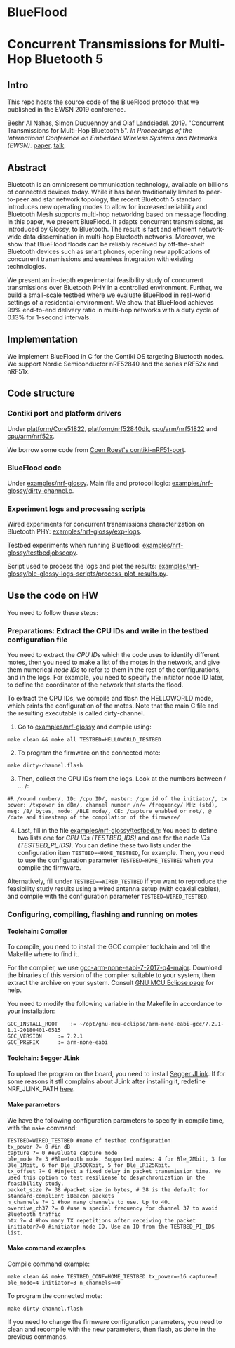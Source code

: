 # BlueFlood

# Concurrent Transmissions for Multi-Hop Bluetooth 5

## Intro

This repo hosts the source code of the BlueFlood protocol that we published in the EWSN 2019 conference.

Beshr Al Nahas, Simon Duquennoy and Olaf Landsiedel. 2019. 
"Concurrent Transmissions for Multi-Hop Bluetooth 5". 
_In Proceedings of the International Conference on Embedded Wireless Systems and Networks (EWSN)_.
[paper](https://research.chalmers.se/en/publication/507874), [talk](./2019_02_27_ewsn_blueflood_github.pdf).

## Abstract

Bluetooth is an omnipresent communication technology, available on billions of connected devices today.
While it has been traditionally limited to peer-to-peer and star network topology, the recent Bluetooth 5 standard introduces new operating modes to allow for increased reliability and Bluetooth Mesh supports multi-hop networking based on message flooding.
In this paper, we present BlueFlood.
It adapts concurrent transmissions, as introduced by Glossy, to Bluetooth.
The result is fast and efficient network-wide data dissemination in multi-hop Bluetooth networks.
Moreover, we show that BlueFlood floods can be reliably received by off-the-shelf Bluetooth devices such as smart phones, opening new applications of concurrent transmissions and seamless integration with existing technologies. 

We present an in-depth experimental feasibility study of concurrent transmissions over Bluetooth PHY in a controlled environment.
Further, we build a small-scale testbed where we evaluate BlueFlood in real-world settings of a residential environment.
We show that BlueFlood achieves 99% end-to-end delivery ratio in multi-hop networks with a duty cycle of 0.13% for 1-second intervals.

## Implementation

We implement BlueFlood in C for the Contiki OS targeting Bluetooth nodes.
We support Nordic Semiconductor nRF52840 and the series nRF52x and nRF51x.

## Code structure

### Contiki port and platform drivers

Under [platform/Core51822](./platform/Core51822/), [platform/nrf52840dk](./platform/nrf52840dk/), [cpu/arm/nrf51822](./cpu/arm/nrf51822/) and [cpu/arm/nrf52x](./cpu/arm/nrf52x/).

We borrow some code from [Coen Roest's contiki-nRF51-port](https://github.com/coenroest/contiki-nRF51-port).

### BlueFlood code
Under [examples/nrf-glossy](./examples/nrf-glossy/).
Main file and protocol logic: [examples/nrf-glossy/dirty-channel.c](./examples/nrf-glossy/dirty-channel.c). 

### Experiment logs and processing scripts
Wired experiments for concurrent transmissions characterization on Bluetooth PHY: [examples/nrf-glossy/exp-logs](./examples/nrf-glossy/exp-logs).

Testbed experiments when running Blueflood: [examples/nrf-glossy/testbedjobscopy](./examples/nrf-glossy/testbedjobscopy).

Script used to process the logs and plot the results: [examples/nrf-glossy/ble-glossy-logs-scripts/process_plot_results.py](./examples/nrf-glossy/ble-glossy-logs-scripts/process_plot_results.py).

## Use the code on HW

You need to follow these steps:

### Preparations: Extract the CPU IDs and write in the testbed configuration file

You need to extract the *CPU IDs* which the code uses to identify different motes, then you need to make a list of the motes in the network, and give them numerical *node IDs* to refer to them in the rest of the configurations, and in the logs.
For example, you need to specify the initiator node ID later, to define the coordinator of the network that starts the flood.

To extract the CPU IDs, we compile and flash the HELLOWORLD mode, which prints the configuration of the motes.
Note that the main C file and the resulting executable is called dirty-channel.

1. Go to [examples/nrf-glossy](./examples/nrf-glossy/) and compile using:
```
make clean && make all TESTBED=HELLOWORLD_TESTBED
```

2. To program the firmware on the connected mote:
```
make dirty-channel.flash
```

3. Then, collect the CPU IDs from the logs. Look at the numbers between / ... /:
```
#R /round number/, ID: /cpu ID/, master: /cpu id of the initiator/, tx power: /txpower in dBm/, channel number /n/= /frequency/ MHz (std), msg: /B/ bytes, mode: /BLE mode/, CE: /capture enabled or not/, @ /date and timestamp of the compilation of the firmware/
```

4. Last, fill in the file [examples/nrf-glossy/testbed.h](./examples/nrf-glossy/testbed.h):
You need to define two lists one for *CPU IDs (TESTBED_IDS)* and one for the *node IDs (TESTBED_PI_IDS)*.
You can define these two lists under the configuration item `TESTBED==HOME_TESTBED`, for example.
Then, you need to use the configuration parameter `TESTBED=HOME_TESTBED` when you compile the firmware.

Alternatively, fill under `TESTBED==WIRED_TESTBED` if you want to reproduce the feasibility study results using a wired antenna setup (with coaxial cables), and compile with the configuration parameter `TESTBED=WIRED_TESTBED`.

### Configuring, compiling, flashing and running on motes

#### Toolchain: Compiler
To compile, you need to install the GCC compiler toolchain and tell the Makefile where to find it.

<!-- We use [gcc-arm-none-eabi-7-2017-q4-major](https://developer.arm.com/open-source/gnu-toolchain/gnu-rm/downloads) -->
For the compiler, we use [gcc-arm-none-eabi-7-2017-q4-major](https://github.com/gnu-mcu-eclipse/arm-none-eabi-gcc/releases).
Download the binaries of this version of the compiler suitable to your system, then extract the archive on your system.
Consult [GNU MCU Eclipse page](https://gnu-mcu-eclipse.github.io/toolchain/arm/install/) for help.

You need to modify the following variable in the Makefile in accordance to your installation:
```
GCC_INSTALL_ROOT	:= ~/opt/gnu-mcu-eclipse/arm-none-eabi-gcc/7.2.1-1.1-20180401-0515
GCC_VERSION		:= 7.2.1
GCC_PREFIX		:= arm-none-eabi
```

#### Toolchain: Segger JLink

To upload the program on the board, you need to install [Segger JLink](https://www.segger.com/downloads/jlink).
If for some reasons it stll complains about JLink after installing it, redefine NRF_JLINK_PATH [here](./cpu/arm/nrf52x/Makefile.nrf52x#L79).

#### Make parameters
We have the following configuration parameters to specify in compile time, with the `make` command:
```
TESTBED=WIRED_TESTBED #name of testbed configuration
tx_power ?= 0 #in dB
capture ?= 0 #evaluate capture mode
ble_mode ?= 3 #Bluetooth mode. Supported modes: 4 for Ble_2Mbit, 3 for Ble_1Mbit, 6 for Ble_LR500Kbit, 5 for Ble_LR125Kbit.
tx_offset ?= 0 #inject a fixed delay in packet transmission time. We used this option to test resiliense to desynchronization in the feasibility study.
packet_size ?= 38 #packet size in bytes, # 38 is the default for standard-complient iBeacon packets
n_channels ?= 1 #how many channels to use. Up to 40.
overrive_ch37 ?= 0 #use a special frequency for channel 37 to avoid Bluetooth traffic
ntx ?= 4 #how many TX repetitions after receiving the packet
initiator?=0 #initiator node ID. Use an ID from the TESTBED_PI_IDS list.
```

#### Make command examples
Compile command example:
```
make clean && make TESTBED_CONF=HOME_TESTBED tx_power=-16 capture=0 ble_mode=4 initiator=3 n_channels=40 
```

To program the connected mote:
```
make dirty-channel.flash
```

If you need to change the firmware configuration parameters, you need to clean and recompile with the new parameters, then flash, as done in the previous commands.


